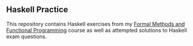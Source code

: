 ## Haskell Practice

This repository contains Haskell exercises from my [Formal Methods and Functional Programming](https://infsec.ethz.ch/education/ss2019/fmfp.html) course as well as attempted solutions to Haskell exam questions.
